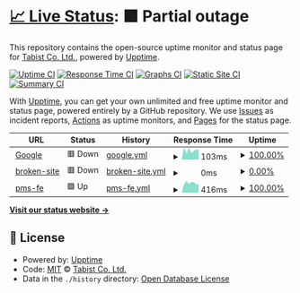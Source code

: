 # [📈 Live Status](https://tabist.github.io/tabist-status): <!--live status--> **🟧 Partial outage**

This repository contains the open-source uptime monitor and status page for [Tabist Co. Ltd.](https://www.tabist.co.jp), powered by [Upptime](https://github.com/upptime/upptime).

[![Uptime CI](https://github.com/tabist/tabist-status/workflows/Uptime%20CI/badge.svg)](https://github.com/tabist/tabist-status/actions?query=workflow%3A%22Uptime+CI%22)
[![Response Time CI](https://github.com/tabist/tabist-status/workflows/Response%20Time%20CI/badge.svg)](https://github.com/tabist/tabist-status/actions?query=workflow%3A%22Response+Time+CI%22)
[![Graphs CI](https://github.com/tabist/tabist-status/workflows/Graphs%20CI/badge.svg)](https://github.com/tabist/tabist-status/actions?query=workflow%3A%22Graphs+CI%22)
[![Static Site CI](https://github.com/tabist/tabist-status/workflows/Static%20Site%20CI/badge.svg)](https://github.com/tabist/tabist-status/actions?query=workflow%3A%22Static+Site+CI%22)
[![Summary CI](https://github.com/tabist/tabist-status/workflows/Summary%20CI/badge.svg)](https://github.com/tabist/tabist-status/actions?query=workflow%3A%22Summary+CI%22)

With [Upptime](https://upptime.js.org), you can get your own unlimited and free uptime monitor and status page, powered entirely by a GitHub repository. We use [Issues](https://github.com/tabist/tabist-status/issues) as incident reports, [Actions](https://github.com/tabist/tabist-status/actions) as uptime monitors, and [Pages](https://tabist.github.io/tabist-status) for the status page.

<!--start: status pages-->
<!-- This summary is generated by Upptime (https://github.com/upptime/upptime) -->
<!-- Do not edit this manually, your changes will be overwritten -->
<!-- prettier-ignore -->
| URL | Status | History | Response Time | Uptime |
| --- | ------ | ------- | ------------- | ------ |
| <img alt="" src="https://icons.duckduckgo.com/ip3/www.google.com.ico" height="13"> [Google](https://www.google.com) | 🟥 Down | [google.yml](https://github.com/tabist/tabist-status/commits/HEAD/history/google.yml) | <details><summary><img alt="Response time graph" src="./graphs/google/response-time-week.png" height="20"> 103ms</summary><br><a href="https://test.status.dev.tabist.co.jp/history/google"><img alt="Response time 129" src="https://img.shields.io/endpoint?url=https%3A%2F%2Fraw.githubusercontent.com%2Ftabist%2Ftabist-status%2FHEAD%2Fapi%2Fgoogle%2Fresponse-time.json"></a><br><a href="https://test.status.dev.tabist.co.jp/history/google"><img alt="24-hour response time 175" src="https://img.shields.io/endpoint?url=https%3A%2F%2Fraw.githubusercontent.com%2Ftabist%2Ftabist-status%2FHEAD%2Fapi%2Fgoogle%2Fresponse-time-day.json"></a><br><a href="https://test.status.dev.tabist.co.jp/history/google"><img alt="7-day response time 103" src="https://img.shields.io/endpoint?url=https%3A%2F%2Fraw.githubusercontent.com%2Ftabist%2Ftabist-status%2FHEAD%2Fapi%2Fgoogle%2Fresponse-time-week.json"></a><br><a href="https://test.status.dev.tabist.co.jp/history/google"><img alt="30-day response time 111" src="https://img.shields.io/endpoint?url=https%3A%2F%2Fraw.githubusercontent.com%2Ftabist%2Ftabist-status%2FHEAD%2Fapi%2Fgoogle%2Fresponse-time-month.json"></a><br><a href="https://test.status.dev.tabist.co.jp/history/google"><img alt="1-year response time 129" src="https://img.shields.io/endpoint?url=https%3A%2F%2Fraw.githubusercontent.com%2Ftabist%2Ftabist-status%2FHEAD%2Fapi%2Fgoogle%2Fresponse-time-year.json"></a></details> | <details><summary><a href="https://test.status.dev.tabist.co.jp/history/google">100.00%</a></summary><a href="https://test.status.dev.tabist.co.jp/history/google"><img alt="All-time uptime 99.98%" src="https://img.shields.io/endpoint?url=https%3A%2F%2Fraw.githubusercontent.com%2Ftabist%2Ftabist-status%2FHEAD%2Fapi%2Fgoogle%2Fuptime.json"></a><br><a href="https://test.status.dev.tabist.co.jp/history/google"><img alt="24-hour uptime 100.00%" src="https://img.shields.io/endpoint?url=https%3A%2F%2Fraw.githubusercontent.com%2Ftabist%2Ftabist-status%2FHEAD%2Fapi%2Fgoogle%2Fuptime-day.json"></a><br><a href="https://test.status.dev.tabist.co.jp/history/google"><img alt="7-day uptime 100.00%" src="https://img.shields.io/endpoint?url=https%3A%2F%2Fraw.githubusercontent.com%2Ftabist%2Ftabist-status%2FHEAD%2Fapi%2Fgoogle%2Fuptime-week.json"></a><br><a href="https://test.status.dev.tabist.co.jp/history/google"><img alt="30-day uptime 100.00%" src="https://img.shields.io/endpoint?url=https%3A%2F%2Fraw.githubusercontent.com%2Ftabist%2Ftabist-status%2FHEAD%2Fapi%2Fgoogle%2Fuptime-month.json"></a><br><a href="https://test.status.dev.tabist.co.jp/history/google"><img alt="1-year uptime 99.98%" src="https://img.shields.io/endpoint?url=https%3A%2F%2Fraw.githubusercontent.com%2Ftabist%2Ftabist-status%2FHEAD%2Fapi%2Fgoogle%2Fuptime-year.json"></a></details>
| <img alt="" src="https://icons.duckduckgo.com/ip3/broken-site.ico" height="13"> [broken-site](https://broken-site) | 🟥 Down | [broken-site.yml](https://github.com/tabist/tabist-status/commits/HEAD/history/broken-site.yml) | <details><summary><img alt="Response time graph" src="./graphs/broken-site/response-time-week.png" height="20"> 0ms</summary><br><a href="https://test.status.dev.tabist.co.jp/history/broken-site"><img alt="Response time 0" src="https://img.shields.io/endpoint?url=https%3A%2F%2Fraw.githubusercontent.com%2Ftabist%2Ftabist-status%2FHEAD%2Fapi%2Fbroken-site%2Fresponse-time.json"></a><br><a href="https://test.status.dev.tabist.co.jp/history/broken-site"><img alt="24-hour response time 0" src="https://img.shields.io/endpoint?url=https%3A%2F%2Fraw.githubusercontent.com%2Ftabist%2Ftabist-status%2FHEAD%2Fapi%2Fbroken-site%2Fresponse-time-day.json"></a><br><a href="https://test.status.dev.tabist.co.jp/history/broken-site"><img alt="7-day response time 0" src="https://img.shields.io/endpoint?url=https%3A%2F%2Fraw.githubusercontent.com%2Ftabist%2Ftabist-status%2FHEAD%2Fapi%2Fbroken-site%2Fresponse-time-week.json"></a><br><a href="https://test.status.dev.tabist.co.jp/history/broken-site"><img alt="30-day response time 0" src="https://img.shields.io/endpoint?url=https%3A%2F%2Fraw.githubusercontent.com%2Ftabist%2Ftabist-status%2FHEAD%2Fapi%2Fbroken-site%2Fresponse-time-month.json"></a><br><a href="https://test.status.dev.tabist.co.jp/history/broken-site"><img alt="1-year response time 0" src="https://img.shields.io/endpoint?url=https%3A%2F%2Fraw.githubusercontent.com%2Ftabist%2Ftabist-status%2FHEAD%2Fapi%2Fbroken-site%2Fresponse-time-year.json"></a></details> | <details><summary><a href="https://test.status.dev.tabist.co.jp/history/broken-site">0.00%</a></summary><a href="https://test.status.dev.tabist.co.jp/history/broken-site"><img alt="All-time uptime 0.00%" src="https://img.shields.io/endpoint?url=https%3A%2F%2Fraw.githubusercontent.com%2Ftabist%2Ftabist-status%2FHEAD%2Fapi%2Fbroken-site%2Fuptime.json"></a><br><a href="https://test.status.dev.tabist.co.jp/history/broken-site"><img alt="24-hour uptime 0.00%" src="https://img.shields.io/endpoint?url=https%3A%2F%2Fraw.githubusercontent.com%2Ftabist%2Ftabist-status%2FHEAD%2Fapi%2Fbroken-site%2Fuptime-day.json"></a><br><a href="https://test.status.dev.tabist.co.jp/history/broken-site"><img alt="7-day uptime 0.00%" src="https://img.shields.io/endpoint?url=https%3A%2F%2Fraw.githubusercontent.com%2Ftabist%2Ftabist-status%2FHEAD%2Fapi%2Fbroken-site%2Fuptime-week.json"></a><br><a href="https://test.status.dev.tabist.co.jp/history/broken-site"><img alt="30-day uptime 1.38%" src="https://img.shields.io/endpoint?url=https%3A%2F%2Fraw.githubusercontent.com%2Ftabist%2Ftabist-status%2FHEAD%2Fapi%2Fbroken-site%2Fuptime-month.json"></a><br><a href="https://test.status.dev.tabist.co.jp/history/broken-site"><img alt="1-year uptime 0.00%" src="https://img.shields.io/endpoint?url=https%3A%2F%2Fraw.githubusercontent.com%2Ftabist%2Ftabist-status%2FHEAD%2Fapi%2Fbroken-site%2Fuptime-year.json"></a></details>
| <img alt="" src="https://icons.duckduckgo.com/ip3/pms.tabist.co.jp.ico" height="13"> [pms-fe](https://pms.tabist.co.jp) | 🟩 Up | [pms-fe.yml](https://github.com/tabist/tabist-status/commits/HEAD/history/pms-fe.yml) | <details><summary><img alt="Response time graph" src="./graphs/pms-fe/response-time-week.png" height="20"> 416ms</summary><br><a href="https://test.status.dev.tabist.co.jp/history/pms-fe"><img alt="Response time 490" src="https://img.shields.io/endpoint?url=https%3A%2F%2Fraw.githubusercontent.com%2Ftabist%2Ftabist-status%2FHEAD%2Fapi%2Fpms-fe%2Fresponse-time.json"></a><br><a href="https://test.status.dev.tabist.co.jp/history/pms-fe"><img alt="24-hour response time 377" src="https://img.shields.io/endpoint?url=https%3A%2F%2Fraw.githubusercontent.com%2Ftabist%2Ftabist-status%2FHEAD%2Fapi%2Fpms-fe%2Fresponse-time-day.json"></a><br><a href="https://test.status.dev.tabist.co.jp/history/pms-fe"><img alt="7-day response time 416" src="https://img.shields.io/endpoint?url=https%3A%2F%2Fraw.githubusercontent.com%2Ftabist%2Ftabist-status%2FHEAD%2Fapi%2Fpms-fe%2Fresponse-time-week.json"></a><br><a href="https://test.status.dev.tabist.co.jp/history/pms-fe"><img alt="30-day response time 491" src="https://img.shields.io/endpoint?url=https%3A%2F%2Fraw.githubusercontent.com%2Ftabist%2Ftabist-status%2FHEAD%2Fapi%2Fpms-fe%2Fresponse-time-month.json"></a><br><a href="https://test.status.dev.tabist.co.jp/history/pms-fe"><img alt="1-year response time 490" src="https://img.shields.io/endpoint?url=https%3A%2F%2Fraw.githubusercontent.com%2Ftabist%2Ftabist-status%2FHEAD%2Fapi%2Fpms-fe%2Fresponse-time-year.json"></a></details> | <details><summary><a href="https://test.status.dev.tabist.co.jp/history/pms-fe">100.00%</a></summary><a href="https://test.status.dev.tabist.co.jp/history/pms-fe"><img alt="All-time uptime 100.00%" src="https://img.shields.io/endpoint?url=https%3A%2F%2Fraw.githubusercontent.com%2Ftabist%2Ftabist-status%2FHEAD%2Fapi%2Fpms-fe%2Fuptime.json"></a><br><a href="https://test.status.dev.tabist.co.jp/history/pms-fe"><img alt="24-hour uptime 100.00%" src="https://img.shields.io/endpoint?url=https%3A%2F%2Fraw.githubusercontent.com%2Ftabist%2Ftabist-status%2FHEAD%2Fapi%2Fpms-fe%2Fuptime-day.json"></a><br><a href="https://test.status.dev.tabist.co.jp/history/pms-fe"><img alt="7-day uptime 100.00%" src="https://img.shields.io/endpoint?url=https%3A%2F%2Fraw.githubusercontent.com%2Ftabist%2Ftabist-status%2FHEAD%2Fapi%2Fpms-fe%2Fuptime-week.json"></a><br><a href="https://test.status.dev.tabist.co.jp/history/pms-fe"><img alt="30-day uptime 100.00%" src="https://img.shields.io/endpoint?url=https%3A%2F%2Fraw.githubusercontent.com%2Ftabist%2Ftabist-status%2FHEAD%2Fapi%2Fpms-fe%2Fuptime-month.json"></a><br><a href="https://test.status.dev.tabist.co.jp/history/pms-fe"><img alt="1-year uptime 100.00%" src="https://img.shields.io/endpoint?url=https%3A%2F%2Fraw.githubusercontent.com%2Ftabist%2Ftabist-status%2FHEAD%2Fapi%2Fpms-fe%2Fuptime-year.json"></a></details>

<!--end: status pages-->

[**Visit our status website →**](https://tabist.github.io/tabist-status)

## 📄 License

- Powered by: [Upptime](https://github.com/upptime/upptime)
- Code: [MIT](./LICENSE) © [Tabist Co. Ltd.](https://www.tabist.co.jp)
- Data in the `./history` directory: [Open Database License](https://opendatacommons.org/licenses/odbl/1-0/)
